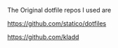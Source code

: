 The Original dotfile repos I used are

https://github.com/statico/dotfiles

https://github.com/kladd
